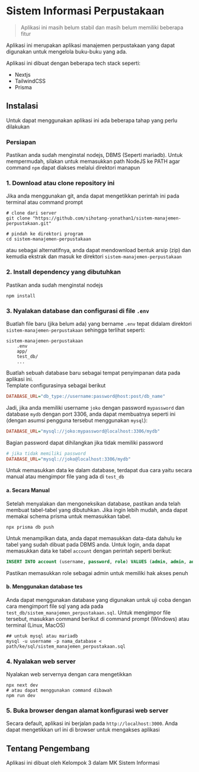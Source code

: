 # Sistem Informasi Perpustakaan
> Aplikasi ini masih belum stabil dan masih belum memiliki beberapa fitur

Aplikasi ini merupakan aplikasi manajemen perpustakaan yang dapat digunakan untuk mengelola buku-buku yang ada.

Aplikasi ini dibuat dengan beberapa tech stack seperti:
- Nextjs
- TailwindCSS
- Prisma

## Instalasi
Untuk dapat menggunakan aplikasi ini ada beberapa tahap yang perlu dilakukan

### Persiapan
Pastikan anda sudah menginstal nodejs, DBMS (Seperti mariadb). Untuk mempermudah, silakan untuk memasukkan path NodeJS ke PATH agar command `npm` dapat diakses melalui direktori manapun

### 1. Download atau clone repository ini  
Jika anda menggunakan git, anda dapat mengetikkan perintah ini pada terminal atau command prompt
```shell
# clone dari server
git clone "https://github.com/sihotang-yonathan1/sistem-manajemen-perpustakaan.git"

# pindah ke direktori program
cd sistem-manajemen-perpustakaan
```

atau sebagai alternatifnya, anda dapat mendownload bentuk arsip (zip) dan kemudia ekstrak dan masuk ke direktori `sistem-manajemen-perpustakaan`
### 2. Install dependency yang dibutuhkan
Pastikan anda sudah menginstal nodejs
```shell
npm install
```
### 3. Nyalakan database dan configurasi di file `.env` 
Buatlah file baru (jika belum ada) yang bername `.env` tepat didalam direktori `sistem-manajemen-perpustakaan` sehingga terlihat seperti:
```tree
sistem-manajemen-perpustakaan
    .env
    app/
    test_db/
    ...
```
Buatlah sebuah database baru sebagai tempat penyimpanan data pada aplikasi ini.  
Template configurasinya sebagai berikut
```ini
DATABASE_URL="db_type://username:password@host:post/db_name"
``` 
Jadi, jika anda memiliki username `joko` dengan password `mypassword` dan database `mydb` dengan port 3306, anda dapat membuatnya seperti ini (dengan asumsi pengguna tersebut menggunakan `mysql`):
```ini
DATABASE_URL="mysql://joko:mypassword@localhost:3306/mydb"
``` 
Bagian password dapat dihilangkan jika tidak memiliki password
```ini
# jika tidak memiliki password
DATABASE_URL="mysql://joko@localhost:3306/mydb"
```

Untuk memasukkan data ke dalam database, terdapat dua cara yaitu secara manual atau mengimpor file yang ada di `test_db`

#### a. Secara Manual
Setelah menyalakan dan mengoneksikan database, pastikan anda telah membuat tabel-tabel yang dibutuhkan. Jika ingin lebih mudah, anda dapat memakai schema prisma untuk memasukkan tabel.

```
npx prisma db push
```

Untuk menampilkan data, anda dapat memasukkan data-data dahulu ke tabel yang sudah dibuat pada DBMS anda. Untuk login, anda dapat memasukkan data ke tabel `account` dengan perintah seperti berikut:
```sql
INSERT INTO account (username, password, role) VALUES (admin, admin, admin)
```
Pastikan memasukkan role sebagai admin untuk memiliki hak akses penuh

#### b. Menggunakan database tes
Anda dapat menggunakan database yang digunakan untuk uji coba dengan cara mengimport file sql yang ada pada `test_db/sistem_manajemen_perpustakaan.sql`.
Untuk mengimpor file tersebut, masukkan command berikut di command prompt (Windows) atau terminal (Linux, MacOS)
```shell
## untuk mysql atau mariadb
mysql -u username -p nama_database < path/ke/sql/sistem_manajemen_perpustakaan.sql
```

### 4. Nyalakan web server
Nyalakan web servernya dengan cara mengetikkan
```shell
npx next dev
# atau dapat menggunakan command dibawah
npm run dev
```

### 5. Buka browser dengan alamat konfigurasi web server
Secara default, aplikasi ini berjalan pada `http://localhost:3000`. Anda dapat mengetikkan url ini di browser untuk mengakses aplikasi

## Tentang Pengembang
Aplikasi ini dibuat oleh Kelompok 3 dalam MK Sistem Informasi
